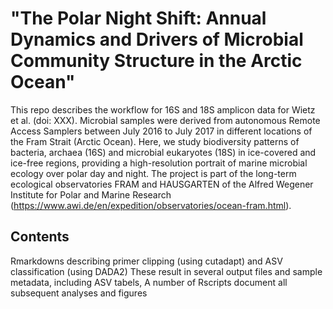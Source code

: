 # "The Polar Night Shift: Annual Dynamics and Drivers of Microbial Community Structure in the Arctic Ocean"

This repo describes the workflow for 16S and 18S amplicon data for Wietz et al. (doi: XXX). Microbial samples were derived from autonomous Remote Access Samplers between July 2016 to July 2017 in different locations of the Fram Strait (Arctic Ocean). Here, we study biodiversity patterns of bacteria, archaea (16S) and microbial eukaryotes (18S) in ice-covered and ice-free regions, providing a high-resolution portrait of marine microbial ecology over polar day and night. The project is part of the long-term ecological observatories FRAM and HAUSGARTEN of the Alfred Wegener Institute for Polar and Marine Research (https://www.awi.de/en/expedition/observatories/ocean-fram.html). 

## Contents
Rmarkdowns describing primer clipping (using cutadapt) and ASV classification (using DADA2) 
These result in several output files and sample metadata, including ASV tabels, 
A number of Rscripts document all subsequent analyses and figures
